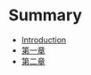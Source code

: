 # Summary

* [Introduction](README.md)
* [第一章](./book_sources/articles/chapter-01.md)
* [第二章](./book_sources/articles/chapter-02.md)